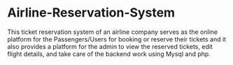 # Airline-Reservation-System

This ticket reservation system of an airline company serves as the online platform for the Passengers/Users for booking or reserve their tickets and it also provides a platform for the admin to view the reserved tickets, edit flight details, and take care of the backend work using Mysql and php.

